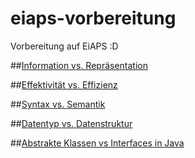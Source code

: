 # eiaps-vorbereitung
Vorbereitung auf EiAPS :D

##<a href="https://github.com/BastiPaeltz/eiaps-vorbereitung/blob/master/Repr%C3%A4sentation%20vs.%20Information.MD">Information vs. Repräsentation</a>  




##<a href="https://github.com/BastiPaeltz/eiaps-vorbereitung/blob/master/Effektivit%C3%A4t%20vs.%20Effizienz.MD">Effektivität vs. Effizienz</a>


##<a href="https://github.com/BastiPaeltz/eiaps-vorbereitung/blob/master/Syntax%20vs.%20Semantik.MD">Syntax vs. Semantik</a>

##<a href="https://github.com/BastiPaeltz/eiaps-vorbereitung/blob/master/Datentyp%20vs.%20Datenstruktur.MD">Datentyp vs. Datenstruktur</a>

##<a href="https://github.com/BastiPaeltz/eiaps-vorbereitung/blob/master/Abstrakte%20Klassen%20vs%20Interfaces%20in%20Java.MD">Abstrakte Klassen vs Interfaces in Java</a>
